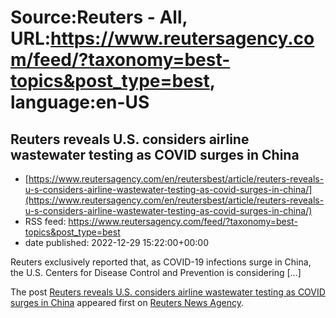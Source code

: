 # Source:Reuters - All, URL:https://www.reutersagency.com/feed/?taxonomy=best-topics&post_type=best, language:en-US

## Reuters reveals U.S. considers airline wastewater testing as COVID surges in China
 - [https://www.reutersagency.com/en/reutersbest/article/reuters-reveals-u-s-considers-airline-wastewater-testing-as-covid-surges-in-china/](https://www.reutersagency.com/en/reutersbest/article/reuters-reveals-u-s-considers-airline-wastewater-testing-as-covid-surges-in-china/)
 - RSS feed: https://www.reutersagency.com/feed/?taxonomy=best-topics&post_type=best
 - date published: 2022-12-29 15:22:00+00:00

<p>Reuters exclusively reported that, as COVID-19 infections surge in China, the U.S. Centers for Disease Control and Prevention is considering [&#8230;]</p>
<p>The post <a href="https://www.reutersagency.com/en/reutersbest/article/reuters-reveals-u-s-considers-airline-wastewater-testing-as-covid-surges-in-china/" rel="nofollow">Reuters reveals U.S. considers airline wastewater testing as COVID surges in China</a> appeared first on <a href="https://www.reutersagency.com/en/" rel="nofollow">Reuters News Agency</a>.</p>

